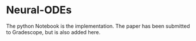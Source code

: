 # Neural-ODEs
The python Notebook is the implementation. The paper has been submitted to Gradescope, but is also added here. 
